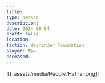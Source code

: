 ```yaml
---
title: 
type: person
description: 
date: 2024-08-04
draft: false
location: 
faction: Wayfinder Foundation
player: Max
deceased:
---
```

![[_assets/media/People/Hathar.png]]